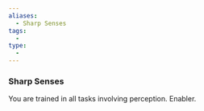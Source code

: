```yaml
---
aliases:
  - Sharp Senses
tags:
  - 
type:
  - 
---
```

### Sharp Senses

You are trained in all tasks involving perception. Enabler.